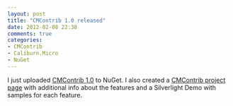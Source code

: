 ```yaml
---
layout: post
title: "CMContrib 1.0 released"
date: 2012-02-08 22:38
comments: true
categories:
- CMContrib
- Caliburn.Micro
- NuGet
---
```

I just uploaded [CMContrib 1.0](http://nuget.org/packages/Caliburn.Micro-Contrib) to NuGet. I also created a [CMContrib project
page](/projects/cmcontrib.html) with additional info about the features and a Silverlight Demo with samples for each feature.
